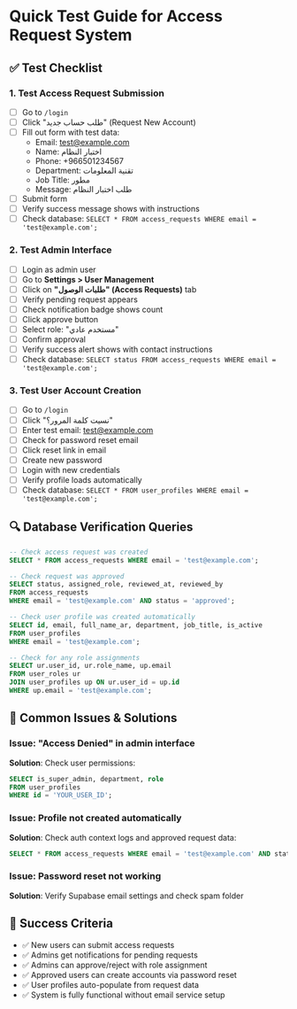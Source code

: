 # Quick Test Guide for Access Request System

## ✅ Test Checklist

### 1. Test Access Request Submission
- [ ] Go to `/login`
- [ ] Click "طلب حساب جديد" (Request New Account)
- [ ] Fill out form with test data:
  - Email: test@example.com
  - Name: اختبار النظام
  - Phone: +966501234567
  - Department: تقنية المعلومات
  - Job Title: مطور
  - Message: طلب اختبار النظام
- [ ] Submit form
- [ ] Verify success message shows with instructions
- [ ] Check database: `SELECT * FROM access_requests WHERE email = 'test@example.com';`

### 2. Test Admin Interface
- [ ] Login as admin user
- [ ] Go to **Settings > User Management**
- [ ] Click on **"طلبات الوصول" (Access Requests)** tab
- [ ] Verify pending request appears
- [ ] Check notification badge shows count
- [ ] Click approve button
- [ ] Select role: "مستخدم عادي"
- [ ] Confirm approval
- [ ] Verify success alert shows with contact instructions
- [ ] Check database: `SELECT status FROM access_requests WHERE email = 'test@example.com';`

### 3. Test User Account Creation
- [ ] Go to `/login`
- [ ] Click "نسيت كلمة المرور؟"
- [ ] Enter test email: test@example.com
- [ ] Check for password reset email
- [ ] Click reset link in email
- [ ] Create new password
- [ ] Login with new credentials
- [ ] Verify profile loads automatically
- [ ] Check database: `SELECT * FROM user_profiles WHERE email = 'test@example.com';`

## 🔍 Database Verification Queries

```sql
-- Check access request was created
SELECT * FROM access_requests WHERE email = 'test@example.com';

-- Check request was approved
SELECT status, assigned_role, reviewed_at, reviewed_by 
FROM access_requests 
WHERE email = 'test@example.com' AND status = 'approved';

-- Check user profile was created automatically
SELECT id, email, full_name_ar, department, job_title, is_active 
FROM user_profiles 
WHERE email = 'test@example.com';

-- Check for any role assignments
SELECT ur.user_id, ur.role_name, up.email
FROM user_roles ur
JOIN user_profiles up ON ur.user_id = up.id
WHERE up.email = 'test@example.com';
```

## 🐛 Common Issues & Solutions

### Issue: "Access Denied" in admin interface
**Solution**: Check user permissions:
```sql
SELECT is_super_admin, department, role 
FROM user_profiles 
WHERE id = 'YOUR_USER_ID';
```

### Issue: Profile not created automatically
**Solution**: Check auth context logs and approved request data:
```sql
SELECT * FROM access_requests WHERE email = 'test@example.com' AND status = 'approved';
```

### Issue: Password reset not working
**Solution**: Verify Supabase email settings and check spam folder

## 📝 Success Criteria

- ✅ New users can submit access requests
- ✅ Admins get notifications for pending requests  
- ✅ Admins can approve/reject with role assignment
- ✅ Approved users can create accounts via password reset
- ✅ User profiles auto-populate from request data
- ✅ System is fully functional without email service setup
